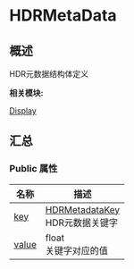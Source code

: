 # HDRMetaData


## 概述

HDR元数据结构体定义

**相关模块:**

[Display](_display.md)


## 汇总


### Public 属性

  | 名称 | 描述 | 
| -------- | -------- |
| [key](_display.md#key) | [HDRMetadataKey](_display.md#hdrmetadatakey)<br/>HDR元数据关键字 | 
| [value](_display.md#value-22) | float<br/>关键字对应的值 | 
